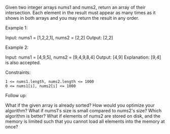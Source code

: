Given two integer arrays nums1 and nums2, return an array of their intersection. Each element in the result must appear as many times as it shows in both arrays and you may return the result in any order.

 

Example 1:

Input: nums1 = [1,2,2,1], nums2 = [2,2]
Output: [2,2]

Example 2:

Input: nums1 = [4,9,5], nums2 = [9,4,9,8,4]
Output: [4,9]
Explanation: [9,4] is also accepted.

 

Constraints:

    1 <= nums1.length, nums2.length <= 1000
    0 <= nums1[i], nums2[i] <= 1000

 

Follow up:

  What if the given array is already sorted? How would you optimize your algorithm?
  What if nums1's size is small compared to nums2's size? Which algorithm is better?
  What if elements of nums2 are stored on disk, and the memory is limited such that you cannot load all elements into the memory at once?

